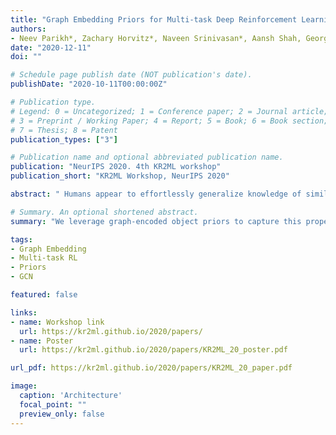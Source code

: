 ```yaml
---
title: "Graph Embedding Priors for Multi-task Deep Reinforcement Learning"
authors:
- Neev Parikh*, Zachary Horvitz*, Naveen Srinivasan*, Aansh Shah, George Konidaris
date: "2020-12-11"
doi: ""

# Schedule page publish date (NOT publication's date).
publishDate: "2020-10-11T00:00:00Z"

# Publication type.
# Legend: 0 = Uncategorized; 1 = Conference paper; 2 = Journal article;
# 3 = Preprint / Working Paper; 4 = Report; 5 = Book; 6 = Book section;
# 7 = Thesis; 8 = Patent
publication_types: ["3"]

# Publication name and optional abbreviated publication name.
publication: "NeurIPS 2020. 4th KR2ML workshop"
publication_short: "KR2ML Workshop, NeurIPS 2020"

abstract: " Humans appear to effortlessly generalize knowledge of similar objects and relations when learning new tasks. For example, humans playing Minecraft can learn how to use a tool to mine one block, then rapidly generalize that skill to mine others. We leverage graph-encoded object priors to capture this property and improve the performance of reinforcement learning agents across multiple tasks. We introduce a novel, flexible architecture that utilizes graph convolutional networks (GCNs), which provide a natural method to combine relational information over connected nodes. We evaluate our approach on a procedurally-generated, multi-task environment: Symbolic Procgen. Our experiments demonstrate that the method generalizes across many tasks and scales to domains with hundreds of objects and relations. Additionally, we perform ablation studies that demonstrate robustness to noisy graph priors, suggesting that the method is suitable for leveraging graphs generated from large, unstructured sources of knowledge in real-world settings."

# Summary. An optional shortened abstract.
summary: "We leverage graph-encoded object priors to capture this property and improve the performance of reinforcement learning agents across multiple tasks. We introduce a novel, flexible architecture that utilizes graph convolutional networks (GCNs), which provide a natural method to combine relational information over connected nodes."

tags:
- Graph Embedding
- Multi-task RL
- Priors
- GCN

featured: false

links:
- name: Workshop link
  url: https://kr2ml.github.io/2020/papers/
- name: Poster
  url: https://kr2ml.github.io/2020/papers/KR2ML_20_poster.pdf

url_pdf: https://kr2ml.github.io/2020/papers/KR2ML_20_paper.pdf

image:
  caption: 'Architecture'
  focal_point: ""
  preview_only: false
---
```

